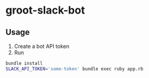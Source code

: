 # groot-slack-bot

## Usage

1. Create a bot API token
2. Run

```bash
bundle install
SLACK_API_TOKEN='some-token' bundle exec ruby app.rb
```
